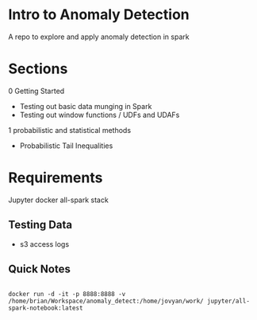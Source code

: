 # Intro to Anomaly Detection

A repo to explore and apply anomaly detection in spark

# Sections

0 Getting Started
  - Testing out basic data munging in Spark
  - Testing out window functions / UDFs and UDAFs
   
1 probabilistic and statistical methods
  - Probabilistic Tail Inequalities

# Requirements

Jupyter docker all-spark stack

## Testing Data

- s3 access logs

## Quick Notes

```{bash}

docker run -d -it -p 8888:8888 -v /home/brian/Workspace/anomaly_detect:/home/jovyan/work/ jupyter/all-spark-notebook:latest 

```

